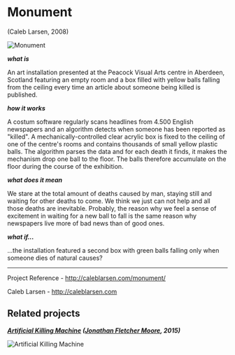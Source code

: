 # Monument
(Caleb Larsen, 2008)

![Monument](http://i.imgur.com/wV2MAEq.jpg)

***what is***

An art installation presented at the Peacock Visual Arts centre in Aberdeen, Scotland featuring an empty room and a box filled with yellow balls falling from the ceiling every time an article about someone being killed is published. 

***how it works***

A costum software regularly scans headlines from 4.500 English newspapers and an algorithm detects when someone has been reported as "killed".
A mechanically-controlled clear acrylic box is fixed to the ceiling of one of the centre's rooms and contains thousands of small yellow plastic balls.
The algorithm parses the data and for each death it finds, it makes the mechanism drop one ball to the floor.
The balls therefore accumulate on the floor during the course of the exhibition.

***what does it mean***

We stare at the total amount of deaths caused by man, staying still and waiting for other deaths to come.
We think we just can not help and all those deaths are inevitable.
Probably, the reason why we feel a sense of excitement in waiting for a new ball to fall is the same reason why newspapers live more of bad news than of good ones. 

***what if...***

...the installation featured a second box with green balls falling only when someone dies of natural causes?

---

Project Reference - http://caleblarsen.com/monument/

Caleb Larsen - http://caleblarsen.com


## Related projects

***[Artificial Killing Machine](http://www.polygonfuture.com/artificial-killing-machine) ([Jonathan Fletcher Moore](http://www.polygonfuture.com), 2015)***

![Artificial Killing Machine](http://payload337.cargocollective.com/1/11/353003/9051954/artificial_killing_machine_0002.jpg)
